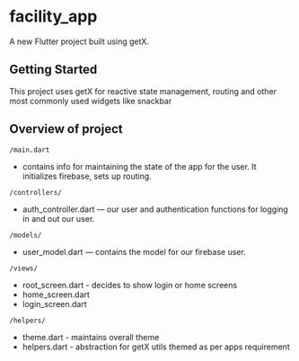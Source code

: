 # facility_app

A new Flutter project built using getX.

## Getting Started

This project uses getX for reactive state management, routing and other most commonly used widgets like snackbar

## Overview of project

`/main.dart`

- contains info for maintaining the state of the app for the user. It initializes firebase, sets up routing.

`/controllers/`

- auth_controller.dart — our user and authentication functions for logging in and out our user.

`/models/`

- user_model.dart — contains the model for our firebase user.

`/views/`

- root_screen.dart - decides to show login or home screens
- home_screen.dart
- login_screen.dart

`/helpers/`

- theme.dart - maintains overall theme
- helpers.dart - abstraction for getX utils themed as per apps requirement

